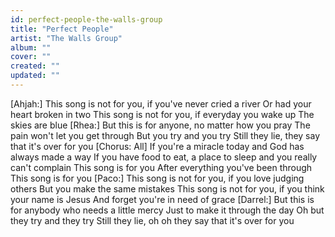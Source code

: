 ```yaml
---
id: perfect-people-the-walls-group
title: "Perfect People"
artist: "The Walls Group"
album: ""
cover: ""
created: ""
updated: ""
---
```


[Ahjah:]
This song is not for you, if you've never cried a river
Or had your heart broken in two
This song is not for you, if everyday you wake up
The skies are blue
[Rhea:]
But this is for anyone, no matter how you pray
The pain won't let you get through
But you try and you try
Still they lie, they say that it's over for you
[Chorus: All]
If you're a miracle today and God has always made a way
If you have food to eat, a place to sleep and you really can't complain
This song is for you
After everything you've been through
This song is for you
[Paco:]
This song is not for you, if you love judging others
But you make the same mistakes
This song is not for you, if you think your name is Jesus
And forget you're in need of grace
[Darrel:]
But this is for anybody who needs a little mercy
Just to make it through the day
Oh but they try and they try
Still they lie, oh oh they say that it's over for you